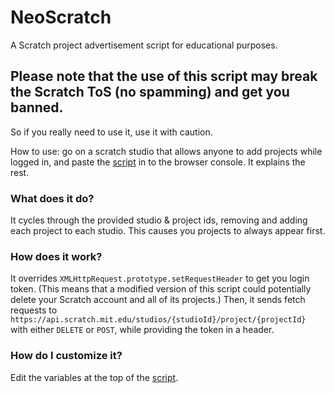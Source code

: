 # NeoScratch
A Scratch project advertisement script for educational purposes.

## Please note that the use of this script may break the Scratch ToS (no spamming) and get you banned.
So if you really need to use it, use it with caution.

How to use: go on a scratch studio that allows anyone to add projects while logged in, and paste the [script](NeoScratch.js) in to the browser console. It explains the rest.

### What does it do?
It cycles through the provided studio & project ids, removing and adding each project to each studio. This causes you projects to always appear first.

### How does it work?
It overrides `XMLHttpRequest.prototype.setRequestHeader` to get you login token. (This means that a modified version of this script could potentially delete your Scratch account and all of its projects.)
Then, it sends fetch requests to `https://api.scratch.mit.edu/studios/{studioId}/project/{projectId}` with either `DELETE` or `POST`, while providing the token in a header.

### How do I customize it?
Edit the variables at the top of the [script](NeoScratch.js). 
